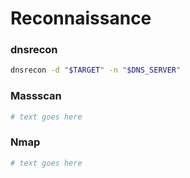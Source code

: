 # Reconnaissance

### dnsrecon
```bash
dnsrecon -d "$TARGET" -n "$DNS_SERVER"
```

### Massscan
```bash
# text goes here
```

### Nmap
```bash
# text goes here
```